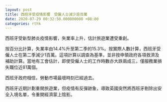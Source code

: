 ```yaml
---
layout: post
title: 西班牙受疫情影響　受僱人士減少逾百萬
date: 2020-07-29 00:32:50.000000000 +08:00
categories: rthk
---
```


西班牙受新型肺炎疫情影響，失業率上升，估計旅遊業遭受重創。

按百分比計算，失業率由14.4%升至第二季的15.3%。按實際人數計算，西班牙受僱人士在第二季減少1百萬。這項計算以調查為基準，並非按申領政府各項救濟及補助計算。當地有工會估計，即使受僱人士的工作時數亦大跌兩成三，僅服務業損失職位近81萬個。

西班牙政府相信，勞動市場最壞時刻已經過去。

西班牙近期計劃重開旅遊業，但疫情有反彈跡象，導致英國突然將西班牙剔除出安全入境名單，令重開經濟蒙上陰影。
